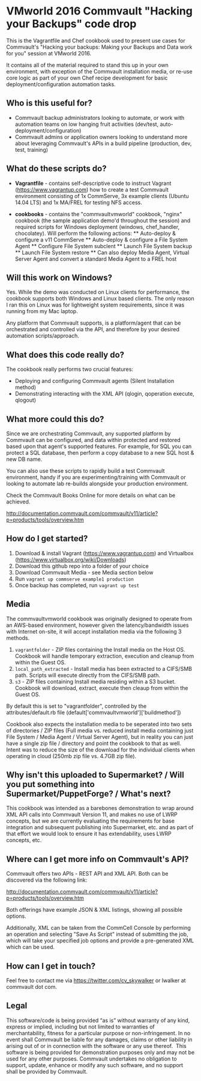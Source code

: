 # VMworld 2016 Commvault "Hacking your Backups" code drop

This is the Vagrantfile and Chef cookbook used to present use cases for Commvault's "Hacking your backups: Making your Backups and Data work for you" session at VMworld 2016.

It contains all of the material required to stand this up in your own environment, with exception of the Commvault installation media, or re-use core logic as part of your own Chef recipe development for basic deployment/configuration automation tasks.

## Who is this useful for?

* Commvault backup administrators looking to automate, or work with automation teams on low hanging fruit activities (dev/test, auto-deployment/configuration)
* Commvault admins or application owners looking to understand more about leveraging Commvault's APIs in a build pipeline (production, dev, test, training)


## What do these scripts do?

* **Vagrantfile** - contains self-descriptive code to instruct Vagrant (https://www.vagrantup.com) how to create a test Commvault environment consisting of 1x CommServe, 3x example clients (Ubuntu 14.04 LTS) and 1x MA/FREL for testing NFS access.

* **cookbooks** - contains the "commvaultvmworld" cookbook, "nginx" cookbook (the sample application demo'd throughout the session) and required scripts for Windows deployment (windows, chef_handler, chocolatey).   Will perform the following actions:
** Auto-deploy & configure a v11 CommServe
** Auto-deploy & configure a File System Agent
** Configure File System subclent
** Launch File System backup
** Launch File System restore
** Can also deploy Media Agent, Virtual Server Agent and convert a standard Media Agent to a FREL host


## Will this work on Windows?

Yes.  While the demo was conducted on Linux clients for performance, the cookbook supports both Windows and Linux based clients.  The only reason I ran this on Linux was for lightweight system requirements, since it was running from my Mac laptop.

Any platform that Commvault supports, is a platform/agent that can be orchestrated and controlled via the API, and therefore by your desired automation scripts/approach.


## What does this code really do?

The cookbook really performs two crucial features:

* Deploying and configuring Commvault agents (Silent Installation method)
* Demonstrating interacting with the XML API (qlogin, qoperation execute, qlogout)


## What more could this do?

Since we are orchestrating Commvault, any supported platform by Commvault can be configured, and data within protected and restored based upon that agent's supported features.  For example, for SQL you can protect a SQL database, then perform a copy database to a new SQL host & new DB name.

You can also use these scripts to rapidly build a test Commvault environment, handy if you are experimenting/training with Commvault or looking to automate lab re-builds alongside your production environment.

Check the Commvault Books Online for more details on what can be achieved.

http://documentation.commvault.com/commvault/v11/article?p=products/tools/overview.htm


## How do I get started?

1. Download & install Vagrant (https://www.vagrantup.com) and Virtualbox (https://www.virtualbox.org/wiki/Downloads)
2. Download this github repo into a folder of your choice
3. Download Commvault Media - see Media section below
4. Run `vagrant up commserve example1 production`
5. Once backup has completed, run `vagrant up test`


## Media

The commvaultvmworld cookbook was originally designed to operate from an AWS-based environment, however given the latency/bandwidth issues with Internet on-site, it will accept installation media via the following 3 methods.

1. `vagrantfolder` - ZIP files containing the Install media on the Host OS.  Cookbook will handle temporary extraction, execution and cleanup from within the Guest OS.
2. `local_path_extracted` - Install media has been extracted to a CIFS/SMB path.  Scripts will execute directly from the CIFS/SMB path.
3. `s3` - ZIP files containing Install media residing within a S3 bucket.  Cookbook will download, extract, execute then cleaup from within the Guest OS.

By default this is set to "vagrantfolder", controlled by the attributes/default.rb file (default['commvaultvmworld']['buildmethod'])

Cookbook also expects the installation media to be seperated into two sets of directories / ZIP files (Full media vs. reduced install media containing just File System / Media Agent / Virtual Server Agent), but in reality you can just have a single zip file / directory and point the cookbook to that as well.   Intent was to reduce the size of the download for the individual clients when operating in cloud (250mb zip file vs. 4.7GB zip file).


## Why isn't this uploaded to Supermarket? / Will you put something into Supermarket/PuppetForge? / What's next?

This cookbook was intended as a barebones demonstration to wrap around XML API calls into Commvault Version 11, and makes no use of LWRP concepts, but we are currently evaluating the requirements for base integration and subsequent publishing into Supermarket, etc. and as part of that effort we would look to ensure it has extendability, uses LWRP concepts, etc.


## Where can I get more info on Commvault's API?

Commvault offers two APIs - REST API and XML API.  Both can be discovered via the following link:

http://documentation.commvault.com/commvault/v11/article?p=products/tools/overview.htm

Both offerings have example JSON & XML listings, showing all possible options.   

Additionally, XML can be taken from the CommCell Console by performing an operation and selecting "Save As Script" instead of submitting the job, which will take your specified job options and provide a pre-generated XML which can be used.


## How can I get in touch?

Feel free to contact me via https://twitter.com/cv_skywalker or lwalker at commvault dot com.


## Legal

This software/code is being provided “as is” without warranty of any kind, express or implied, including but not limited to warranties of merchantability, fitness for a particular purpose or non-infringement. In no event shall Commvault be liable for any damages, claims or other liability in arising out of or in connection with the software or any use thereof.  This software is being provided for demonstration purposes only and may not be used for any other purposes. Commvault undertakes no obligation to support, update, enhance or modify any such software, and no support shall be provided by Commvault.
